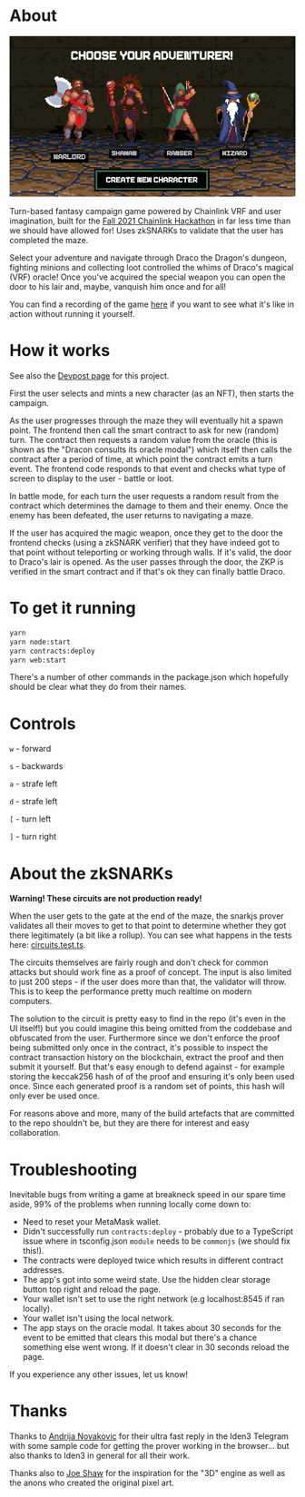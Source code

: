 # About

![](./docs/choose-screen.png)

Turn-based fantasy campaign game powered by Chainlink VRF and user imagination, built for the [Fall 2021 Chainlink Hackathon](https://chain.link/hackathon) in far less time than we should have allowed for! Uses zkSNARKs to validate that the user has completed the maze.

Select your adventure and navigate through Draco the Dragon's dungeon, fighting minions and collecting loot controlled the whims of Draco's magical (VRF) oracle! Once you've acquired the special weapon you can open the door to his lair and, maybe, vanquish him once and for all!

You can find a recording of the game [here](./docs/movie.mp4) if you want to see what it's like in action without running it yourself.

# How it works

See also the [Devpost page](https://devpost.com/software/fantasy-campaign) for this project.

First the user selects and mints a new character (as an NFT), then starts the campaign.

As the user progresses through the maze they will eventually hit a spawn point. The frontend then call the smart contract to ask for new (random) turn. The contract then requests a random value from the oracle (this is shown as the "Dracon consults its oracle modal")  which itself then calls the contract after a period of time, at which point the contract emits a turn event. The frontend code responds to that event and checks what type of screen to display to the user - battle or loot.

In battle mode, for each turn the user requests a random result from the contract which determines the damage to them and their enemy. Once the enemy has been defeated, the user returns to navigating a maze.

If the user has acquired the magic weapon, once they get to the door the frontend checks (using a zkSNARK verifier) that they have indeed got to that point without teleporting or working through walls. If it's valid, the door to Draco's lair is opened. As the user passes through the door, the ZKP is verified in the smart contract and if that's ok they can finally battle Draco.

# To get it running

```
yarn
yarn node:start
yarn contracts:deploy
yarn web:start
```

There's a number of other commands in the package.json which hopefully should be clear what they do from their names.

# Controls

`w` - forward

`s` - backwards

`a` - strafe left

`d` - strafe left

`[` - turn left

`]` - turn right

# About the zkSNARKs

**Warning! These circuits are not production ready!**

When the user gets to the gate at the end of the maze, the snarkjs prover validates all their moves to get to that point to determine whether they got there legitimately (a bit like a rollup). You can see what happens in the tests here: [circuits.test.ts](./circuits/circuits.test.ts).

The circuits themselves are fairly rough and don't check for common attacks but should work fine as a proof of concept. The input is also limited to just 200 steps - if the user does more than that, the validator will throw. This is to keep the performance pretty much realtime on modern computers.

The solution to the circuit is pretty easy to find in the repo (it's even in the UI itself!) but you could imagine this being omitted from the coddebase and obfuscated from the user. Furthermore since we don't enforce the proof being submitted only once in the contract, it's possible to inspect the contract transaction history on the blockchain, extract the proof and then submit it yourself. But that's easy enough to defend against - for example storing the keccak256 hash of of the proof and ensuring it's only been used once. Since each generated proof is a random set of points, this hash will only ever be used once.

For reasons above and more, many of the build artefacts that are committed to the repo shouldn't be, but they are there for interest and easy collaboration.

# Troubleshooting

Inevitable bugs from writing a game at breakneck speed in our spare time aside, 99% of the problems when running locally come down to:

- Need to reset your MetaMask wallet.
- Didn't successfully run `contracts:deploy` - probably due to a TypeScript issue where in tsconfig.json `module` needs to be `commonjs` (we should fix this!).
- The contracts were deployed twice which results in different contract addresses.
- The app's got into some weird state. Use the hidden clear storage button top right and reload the page.
- Your wallet isn't set to use the right network (e.g localhost:8545 if ran locally).
- Your wallet isn't using the local network.
- The app stays on the oracle modal. It takes about 30 seconds for the event to be emitted that clears this modal but there's a chance something else went wrong. If it doesn't clear in 30 seconds reload the page.

If you experience any other issues, let us know!

# Thanks

Thanks to [
Andrija Novakovic](https://github.com/akinovak) for their ultra fast reply in the Iden3 Telegram with some sample code for getting the prover working in the browser... but also thanks to Iden3 in general for all their work.

Thanks also to [Joe Shaw](https://www.thedevteam.co.uk/Knowledge-Base/DungeonMasterJavascript) for the inspiration for the "3D" engine as well as the anons who created the original pixel art.
